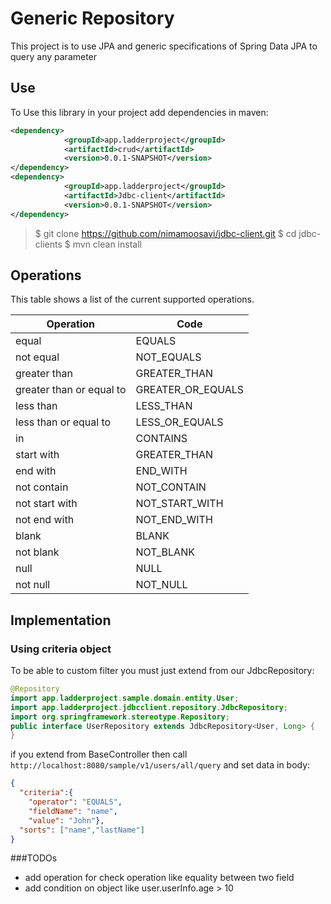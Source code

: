 # Generic Repository
This project is to use JPA and generic specifications of Spring Data JPA to query any parameter

## Use
To Use this library in your project add dependencies in maven:
```xml
<dependency>
            <groupId>app.ladderproject</groupId>
            <artifactId>crud</artifactId>
            <version>0.0.1-SNAPSHOT</version>
</dependency>
<dependency>
            <groupId>app.ladderproject</groupId>
            <artifactId>Jdbc-client</artifactId>
            <version>0.0.1-SNAPSHOT</version>
</dependency>
```
> 	$ git clone https://github.com/nimamoosavi/jdbc-client.git
> 	$ cd jdbc-clients
> 	$ mvn clean install

## Operations
This table shows a list of the current supported operations.

| Operation				   | Code |
| ------------------------ | ---- |
| equal 				   | EQUALS   |
| not equal 			   | NOT_EQUALS  |
| greater than 			   | GREATER_THAN	  |
| greater than or equal to | GREATER_OR_EQUALS  |
| less than 			   | LESS_THAN	  |
| less than or equal to	   | LESS_OR_EQUALS  |
| in 					   | CONTAINS   |
| start with			   | GREATER_THAN	  |
| end with | END_WITH  |
| not contain 			   | NOT_CONTAIN	  |
| not start with	   | NOT_START_WITH  |
| not end with 					   | NOT_END_WITH   |
| blank 				   | BLANK  |
| not blank 				   | NOT_BLANK  |
| null 					   | NULL |
| not null 					   | NOT_NULL |



## Implementation
### Using criteria object
 To be able to custom filter you must just extend from our JdbcRepository:

```java
@Repository
import app.ladderproject.sample.domain.entity.User;
import app.ladderproject.jdbcclient.repository.JdbcRepository;
import org.springframework.stereotype.Repository;
public interface UserRepository extends JdbcRepository<User, Long> {
}
```

if you extend from BaseController then call `http://localhost:8080/sample/v1/users/all/query` and set data in body:

```json
{
  "criteria":{
    "operator": "EQUALS",
    "fieldName": "name",
    "value": "John"},
  "sorts": ["name","lastName"]
}
```
###TODOs
* add operation for check operation like equality between two field
* add condition on object like user.userInfo.age > 10
